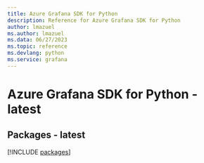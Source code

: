 ```yaml
---
title: Azure Grafana SDK for Python
description: Reference for Azure Grafana SDK for Python
author: lmazuel
ms.author: lmazuel
ms.data: 06/27/2023
ms.topic: reference
ms.devlang: python
ms.service: grafana
---
```

# Azure Grafana SDK for Python - latest
## Packages - latest
[!INCLUDE [packages](grafana-index.md)]